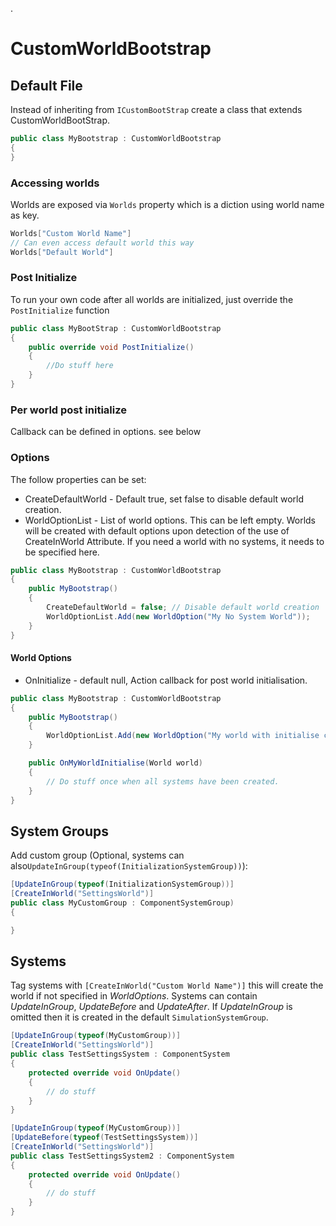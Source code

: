﻿﻿﻿﻿﻿﻿﻿﻿﻿﻿﻿﻿.# CustomWorldBootstrap## Default FileInstead of inheriting from `ICustomBootStrap` create a class that extends CustomWorldBootStrap.```csharppublic class MyBootstrap : CustomWorldBootstrap{}```### Accessing worldsWorlds are exposed via `Worlds` property which is a diction using world name as key.```csharpWorlds["Custom World Name"]// Can even access default world this wayWorlds["Default World"]```### Post InitializeTo run your own code after all worlds are initialized, just override the `PostInitialize` function```csharppublic class MyBootStrap : CustomWorldBootstrap{    public override void PostInitialize()     {        //Do stuff here    }}```### Per world post initializeCallback can be defined in options. see below### OptionsThe follow properties can be set:* CreateDefaultWorld - Default true, set false to disable default world creation.* WorldOptionList - List of world options. This can be left empty. Worlds will be created with default options upon detection of the use of CreateInWorld Attribute. If you need a world with no systems, it needs to be specified here.```csharppublic class MyBootstrap : CustomWorldBootstrap{    public MyBootstrap()    {        CreateDefaultWorld = false; // Disable default world creation        WorldOptionList.Add(new WorldOption("My No System World"));    }}```#### World Options* OnInitialize - default null, Action<World> callback for post world initialisation.```csharppublic class MyBootstrap : CustomWorldBootstrap{    public MyBootstrap()    {        WorldOptionList.Add(new WorldOption("My world with initialise callback") { OnInitialize = OnMyWorldInitialise});    }    public OnMyWorldInitialise(World world)    {        // Do stuff once when all systems have been created.    } }```## System GroupsAdd custom group (Optional, systems can also`UpdateInGroup(typeof(InitializationSystemGroup))`):```csharp[UpdateInGroup(typeof(InitializationSystemGroup))][CreateInWorld("SettingsWorld")]public class MyCustomGroup : ComponentSystemGroup){}```## SystemsTag systems with `[CreateInWorld("Custom World Name")]` this will create the world if not specified in *WorldOptions*.Systems can contain *UpdateInGroup*, *UpdateBefore* and *UpdateAfter*.If *UpdateInGroup* is omitted then it is created in the default `SimulationSystemGroup`.```csharp[UpdateInGroup(typeof(MyCustomGroup))][CreateInWorld("SettingsWorld")]public class TestSettingsSystem : ComponentSystem{    protected override void OnUpdate()    {        // do stuff    }}[UpdateInGroup(typeof(MyCustomGroup))][UpdateBefore(typeof(TestSettingsSystem))][CreateInWorld("SettingsWorld")]public class TestSettingsSystem2 : ComponentSystem{    protected override void OnUpdate()    {        // do stuff    }}```